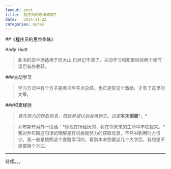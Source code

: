 ```yaml
---
layout: post
title:  程序员的思维修炼T
date:   2014-11-22
categories: notes
---
```

##《程序员的思维修炼》 

Andy Hunt

>此书的前半场适用于侃大山,已经记不清了。主动学习和积累经验两个章节读后有些收获。

###主动学习
>学习方法中有个方子是看书后写点总结。也正是受这个激励，才有了这里的文章。

###积累经验
>*首先努力的获取信息，然后希望以后会用到它。这是***本末倒置***。*

>乔布斯有另外一段话：*你现在所经历的，将在你未来的生命中串联起来。*我对乔布斯这句话的理解是有机会就努力的获取信息，不然书到用时方恨少。我一直是按照这个套路学习的，看到本末倒置这几个大字后，我想是不是要换个方式。


***
待续。。。


